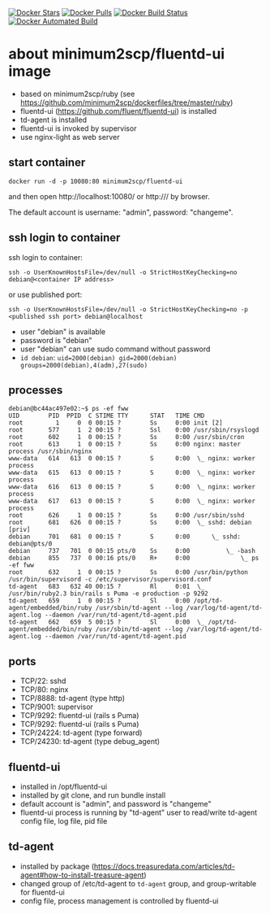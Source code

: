 [![Docker Stars](https://img.shields.io/docker/stars/minimum2scp/fluentd-ui.svg)]()
[![Docker Pulls](https://img.shields.io/docker/pulls/minimum2scp/fluentd-ui.svg)]()
[![Docker Build Status](https://img.shields.io/docker/build/minimum2scp/fluentd-ui.svg)]()
[![Docker Automated Build](https://img.shields.io/docker/automated/minimum2scp/fluentd-ui.svg)]()

# about minimum2scp/fluentd-ui image

 * based on minimum2scp/ruby (see https://github.com/minimum2scp/dockerfiles/tree/master/ruby)
 * fluentd-ui (https://github.com/fluent/fluentd-ui) is installed
 * td-agent is installed
 * fluentd-ui is invoked by supervisor
 * use nginx-light as web server

## start container

```
docker run -d -p 10080:80 minimum2scp/fluentd-ui
```

and then open http://localhost:10080/ or http://<container ip address>/ by browser.

The default account is username: "admin", password: "changeme".

## ssh login to container

ssh login to container:

```
ssh -o UserKnownHostsFile=/dev/null -o StrictHostKeyChecking=no debian@<container IP address>
```

or use published port:

```
ssh -o UserKnownHostsFile=/dev/null -o StrictHostKeyChecking=no -p <published ssh port> debian@localhost
```

 * user "debian" is available
 * password is "debian"
 * user "debian" can use sudo command without password
 * `id debian`: `uid=2000(debian) gid=2000(debian) groups=2000(debian),4(adm),27(sudo)`

## processes

```
debian@bc44ac497e02:~$ ps -ef fww
UID        PID  PPID  C STIME TTY      STAT   TIME CMD
root         1     0  0 00:15 ?        Ss     0:00 init [2]
root       577     1  2 00:15 ?        Ssl    0:00 /usr/sbin/rsyslogd
root       602     1  0 00:15 ?        Ss     0:00 /usr/sbin/cron
root       613     1  0 00:15 ?        Ss     0:00 nginx: master process /usr/sbin/nginx
www-data   614   613  0 00:15 ?        S      0:00  \_ nginx: worker process
www-data   615   613  0 00:15 ?        S      0:00  \_ nginx: worker process
www-data   616   613  0 00:15 ?        S      0:00  \_ nginx: worker process
www-data   617   613  0 00:15 ?        S      0:00  \_ nginx: worker process
root       626     1  0 00:15 ?        Ss     0:00 /usr/sbin/sshd
root       681   626  0 00:15 ?        Ss     0:00  \_ sshd: debian [priv]
debian     701   681  0 00:15 ?        S      0:00      \_ sshd: debian@pts/0
debian     737   701  0 00:15 pts/0    Ss     0:00          \_ -bash
debian     855   737  0 00:16 pts/0    R+     0:00              \_ ps -ef fww
root       632     1  0 00:15 ?        Ss     0:00 /usr/bin/python /usr/bin/supervisord -c /etc/supervisor/supervisord.conf
td-agent   683   632 40 00:15 ?        Rl     0:01  \_ /usr/bin/ruby2.3 bin/rails s Puma -e production -p 9292
td-agent   659     1  0 00:15 ?        Sl     0:00 /opt/td-agent/embedded/bin/ruby /usr/sbin/td-agent --log /var/log/td-agent/td-agent.log --daemon /var/run/td-agent/td-agent.pid
td-agent   662   659  5 00:15 ?        Sl     0:00  \_ /opt/td-agent/embedded/bin/ruby /usr/sbin/td-agent --log /var/log/td-agent/td-agent.log --daemon /var/run/td-agent/td-agent.pid
```

## ports

 * TCP/22: sshd
 * TCP/80: nginx
 * TCP/8888: td-agent (type http)
 * TCP/9001: supervisor
 * TCP/9292: fluentd-ui (rails s Puma)
 * TCP/9292: fluentd-ui (rails s Puma)
 * TCP/24224: td-agent (type forward)
 * TCP/24230: td-agent (type debug\_agent)

## fluentd-ui

 * installed in /opt/fluentd-ui
 * installed by git clone, and run bundle install
 * default account is "admin", and password is "changeme"
 * fluentd-ui process is running by "td-agent" user to read/write td-agent config file, log file, pid file

## td-agent

 * installed by package (https://docs.treasuredata.com/articles/td-agent#how-to-install-treasure-agent)
 * changed group of /etc/td-agent to `td-agent` group, and group-writable for fluentd-ui
 * config file, process management is controlled by fluentd-ui

